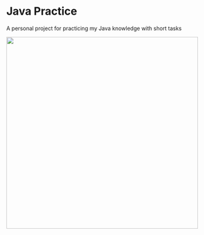 # Java Practice

A personal project for practicing my Java knowledge with short tasks


<img src="https://i.pinimg.com/736x/90/f1/a8/90f1a839d7a53b1d82a1391afb2ef14c.jpg" width="500">
